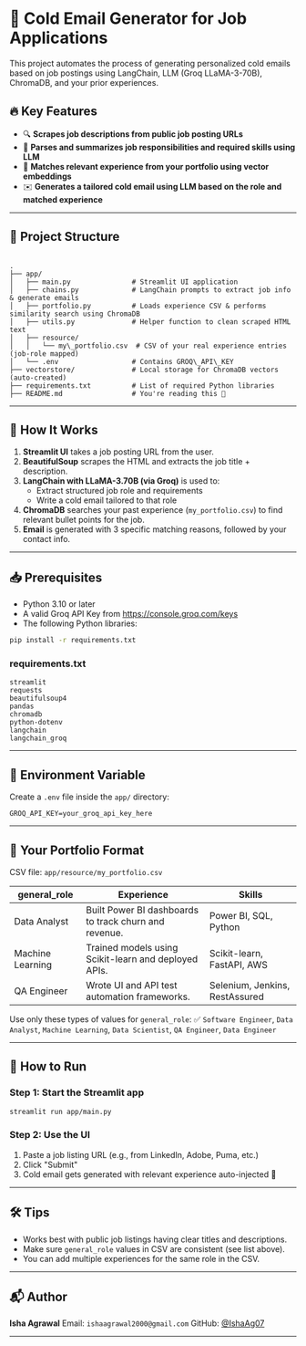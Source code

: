 
# 📧 Cold Email Generator for Job Applications

This project automates the process of generating personalized cold emails based on job postings using LangChain, LLM (Groq LLaMA-3-70B), ChromaDB, and your prior experiences.

## 🔥 Key Features

- 🔍 **Scrapes job descriptions from public job posting URLs**
- 🧠 **Parses and summarizes job responsibilities and required skills using LLM**
- 🧾 **Matches relevant experience from your portfolio using vector embeddings**
- ✉️ **Generates a tailored cold email using LLM based on the role and matched experience**

---

## 📁 Project Structure

```

.
├── app/
│   ├── main.py               # Streamlit UI application
│   ├── chains.py             # LangChain prompts to extract job info & generate emails
│   ├── portfolio.py          # Loads experience CSV & performs similarity search using ChromaDB
│   ├── utils.py              # Helper function to clean scraped HTML text
│   ├── resource/
│   │   └── my\_portfolio.csv  # CSV of your real experience entries (job-role mapped)
│   └── .env                  # Contains GROQ\_API\_KEY
├── vectorstore/              # Local storage for ChromaDB vectors (auto-created)
├── requirements.txt          # List of required Python libraries
├── README.md                 # You're reading this 📖

````

---

## 🧠 How It Works

1. **Streamlit UI** takes a job posting URL from the user.
2. **BeautifulSoup** scrapes the HTML and extracts the job title + description.
3. **LangChain with LLaMA-3.70B (via Groq)** is used to:
   - Extract structured job role and requirements
   - Write a cold email tailored to that role
4. **ChromaDB** searches your past experience (`my_portfolio.csv`) to find relevant bullet points for the job.
5. **Email** is generated with 3 specific matching reasons, followed by your contact info.

---

## 📥 Prerequisites

- Python 3.10 or later
- A valid Groq API Key from https://console.groq.com/keys
- The following Python libraries:

```bash
pip install -r requirements.txt
````

### requirements.txt

```text
streamlit
requests
beautifulsoup4
pandas
chromadb
python-dotenv
langchain
langchain_groq
```

---

## 🔑 Environment Variable

Create a `.env` file inside the `app/` directory:

```
GROQ_API_KEY=your_groq_api_key_here
```

---

## 📂 Your Portfolio Format

CSV file: `app/resource/my_portfolio.csv`

| general\_role    | Experience                                            | Skills                         |
| ---------------- | ----------------------------------------------------- | ------------------------------ |
| Data Analyst     | Built Power BI dashboards to track churn and revenue. | Power BI, SQL, Python          |
| Machine Learning | Trained models using Scikit-learn and deployed APIs.  | Scikit-learn, FastAPI, AWS     |
| QA Engineer      | Wrote UI and API test automation frameworks.          | Selenium, Jenkins, RestAssured |

Use only these types of values for `general_role`:
✅ `Software Engineer`, `Data Analyst`, `Machine Learning`, `Data Scientist`, `QA Engineer`, `Data Engineer`

---

## 🚀 How to Run

### Step 1: Start the Streamlit app

```bash
streamlit run app/main.py
```

### Step 2: Use the UI

1. Paste a job listing URL (e.g., from LinkedIn, Adobe, Puma, etc.)
2. Click "Submit"
3. Cold email gets generated with relevant experience auto-injected 🎯

---

## 🛠️ Tips

* Works best with public job listings having clear titles and descriptions.
* Make sure `general_role` values in CSV are consistent (see list above).
* You can add multiple experiences for the same role in the CSV.

---


## 📬 Author

**Isha Agrawal**
Email: `ishaagrawal2000@gmail.com`
GitHub: [@IshaAg07](https://github.com/IshaAg07)

---



